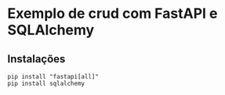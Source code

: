 # Exemplo de crud com FastAPI e SQLAlchemy

## Instalações
```
pip install "fastapi[all]"
pip install sqlalchemy
```